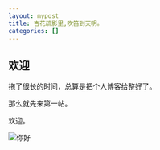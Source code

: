 ```yaml
---
layout: mypost
title: 杏花疏影里,吹笛到天明。
categories: []
---
```


## 欢迎

拖了很长的时间，总算是把个人博客给整好了。

那么就先来第一帖。

欢迎。

![你好](hello_world.png)
